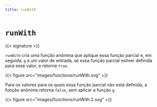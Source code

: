 ```yaml
---
title: runWith
---
```


# `runWith`

{{< signature >}}

`runWith` cria uma função anônima que aplique essa função parcial e, em seguida, `g` a um valor de entrada, se essa função parcial estiver definida para esse valor, e retorne `true`.

{{< figure src="images/functions/runWith.svg" >}}

Para os valores para os quais essa função parcial não está definida, a função anônima retorna `false`, sem aplicar a função `g`.

{{< figure src="images/functions/runWith.2.svg" >}}
